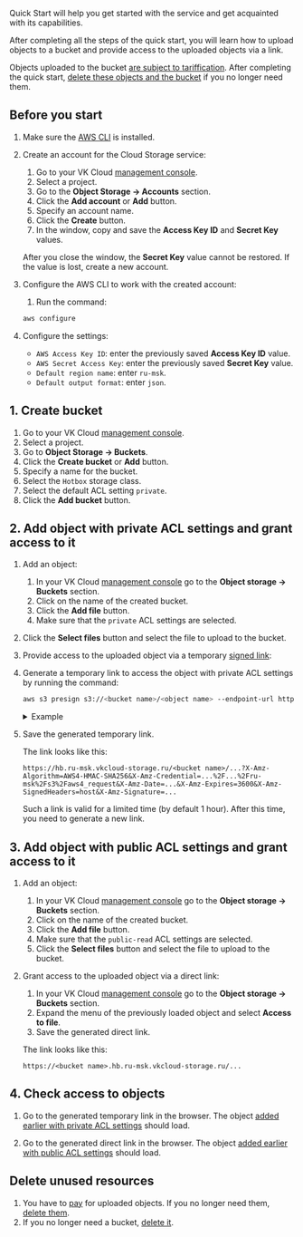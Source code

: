 Quick Start will help you get started with the service and get acquainted with its capabilities.

After completing all the steps of the quick start, you will learn how to upload objects to a bucket and provide access to the uploaded objects via a link.

<warn>

Objects uploaded to the bucket [are subject to tariffication](../tariffication). After completing the quick start, [delete these objects and the bucket](#delete_unused_resources) if you no longer need them.

</warn>

## Before you start

1. Make sure the [AWS CLI](https://aws.amazon.com/en/cli/) is installed.
1. Create an account for the Cloud Storage service:

   1. Go to your VK Cloud [management console](https://msk.cloud.vk.com/app/).
   1. Select a project.
   1. Go to the **Object Storage → Accounts** section.
   1. Click the **Add account** or **Add** button.
   1. Specify an account name.
   1. Click the **Create** button.
   1. In the window, copy and save the **Access Key ID** and **Secret Key** values.

   <warn>

   After you close the window, the **Secret Key** value cannot be restored. If the value is lost, create a new account.

   </warn>

1. Configure the AWS CLI to work with the created account:

   1. Run the command:

   ```bash
   aws configure
   ```

1. Configure the settings:

   - `AWS Access Key ID`: enter the previously saved **Access Key ID** value.
   - `AWS Secret Access Key`: enter the previously saved **Secret Key** value.
   - `Default region name`: enter `ru-msk`.
   - `Default output format`: enter `json`.

## 1. Create bucket

1. Go to your VK Cloud [management console](https://cloud.vk.com/app/).
1. Select a project.
1. Go to **Object Storage → Buckets**.
1. Click the **Create bucket** or **Add** button.
1. Specify a name for the bucket.
1. Select the `Hotbox` storage class.
1. Select the default ACL setting `private`.
1. Click the **Add bucket** button.

## 2. Add object with private ACL settings and grant access to it

1. Add an object:

   1. In your VK Cloud [management console](https://cloud.vk.com/app/) go to the **Object storage → Buckets** section.
   1. Click on the name of the created bucket.
   1. Click the **Add file** button.
   1. Make sure that the `private` ACL settings are selected.
1. Click the **Select files** button and select the file to upload to the bucket.

1. Provide access to the uploaded object via a temporary [signed link](../service-management/objects/signed-url):

1. Generate a temporary link to access the object with private ACL settings by running the command:

   ```bash
   aws s3 presign s3://<bucket name>/<object name> --endpoint-url https://hb.ru-msk.vkcloud-storage.ru
   ```

   <details>
   <summary>Example</summary>

   Let's the object `cat_image_private_acl.png` was uploaded to the bucket `my-cloud-bucket`.

   Then the command will look like:

   ```bash
   aws s3 presign s3://my-cloud-bucket/cat_image_private_acl.png --endpoint-url https://hb.ru-msk.vkcloud-storage.ru
   ```

   </details>

1. Save the generated temporary link.

   The link looks like this:

   ```http
   https://hb.ru-msk.vkcloud-storage.ru/<bucket name>/...?X-Amz-Algorithm=AWS4-HMAC-SHA256&X-Amz-Credential=...%2F...%2Fru-msk%2Fs3%2Faws4_request&X-Amz-Date=...&X-Amz-Expires=3600&X-Amz-SignedHeaders=host&X-Amz-Signature=...
   ```

   <info>

   Such a link is valid for a limited time (by default 1 hour). After this time, you need to generate a new link.

   </info>

## 3. Add object with public ACL settings and grant access to it

1. Add an object:

   1. In your VK Cloud [management console](https://cloud.vk.com/app/) go to the **Object storage → Buckets** section.
   1. Click on the name of the created bucket.
   1. Click the **Add file** button.
   1. Make sure that the `public-read` ACL settings are selected.
   1. Click the **Select files** button and select the file to upload to the bucket.

1. Grant access to the uploaded object via a direct link:

   1. In your VK Cloud [management console](https://cloud.vk.com/app/) go to the **Object storage → Buckets** section.
   1. Expand the menu of the previously loaded object and select **Access to file**.
   1. Save the generated direct link.

   The link looks like this:

   ```http
   https://<bucket name>.hb.ru-msk.vkcloud-storage.ru/...
   ```

## 4. Check access to objects

1. Go to the generated temporary link in the browser. The object [added earlier with private ACL settings](#2_add_object_with_private_acl_settings_and_grant_access_to_it) should load.

1. Go to the generated direct link in the browser. The object [added earlier with public ACL settings](#3_add_object_with_public_acl_settings_and_grant_access_to_it) should load.

## Delete unused resources

1. You have to [pay](../tariffication) for uploaded objects. If you no longer need them, [delete them](../service-management/objects/manage-object).
1. If you no longer need a bucket, [delete it](../service-management/buckets/bucket#removing_a_bucket).
